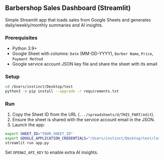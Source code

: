 ## Barbershop Sales Dashboard (Streamlit)

Simple Streamlit app that loads sales from Google Sheets and generates daily/weekly/monthly summaries and AI insights.

### Prerequisites
- Python 3.9+
- Google Sheet with columns: `Date` (MM-DD-YYYY), `Barber Name`, `Price`, `Payment Method`
- Google service account JSON key file and share the sheet with its email

### Setup
```bash
cd /Users/instinct/Desktop/test
python3 -m pip install --upgrade -r requirements.txt
```

### Run
1. Copy the Sheet ID from the URL (`.../spreadsheets/d/THIS_PART/edit`).
2. Ensure the sheet is shared with the service account email in the JSON.
3. Launch the app:
```bash
export SHEET_ID="YOUR_SHEET_ID"
export GOOGLE_APPLICATION_CREDENTIALS="/Users/instinct/Desktop/test/lasgidi-471606-75e838c5829c.json"
streamlit run app.py
```

Set `OPENAI_API_KEY` to enable extra AI insights.

